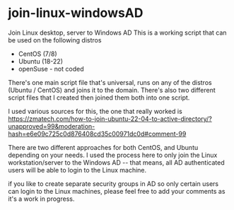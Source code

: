 # join-linux-windowsAD
Join Linux desktop, server to Windows AD 
This is a working script that can be used on the following distros
- CentOS (7/8)
- Ubuntu (18-22) 
- openSuse - not coded

There's one main script file that's universal, runs on any of the distros (Ubuntu / CentOS) and joins it to the domain. 
There's also two different script files that I created then joined them both into one script. 

I used various sources for this, the one that really worked is 
https://zmatech.com/how-to-join-ubuntu-22-04-to-active-directory/?unapproved=99&moderation-hash=e6e09c725c0d876408cd35c00971dc0d#comment-99

There are two different approaches for both CentOS, and Ubuntu depending on your needs. 
I used the process here to only join the Linux workstation/server to the Windows AD -- that means, all AD authenticated users will be able to login to the Linux machine. 

if you like to create separate security groups in AD so only certain users can login to the Linux machines, please feel free to add your comments as it's a work in progress. 


